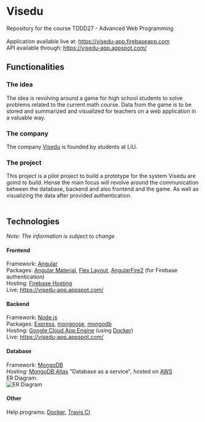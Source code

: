 # Visedu
Repository for the course TDDD27 - Advanced Web Programming <br><br>
Application available live at: https://visedu-app.firebaseapp.com <br>
API available through: https://visedu-app.appspot.com/

## Functionalities
### The idea
The idea is revolving around a game for high school students to solve problems related to the current math course. Data from the game is to be stored and summarized and visualized for teachers on a web application in a valuable way.

### The company
The company [Visedu](http://visedu.se/) is founded by students at LiU.

### The project
This project is a pilot project to build a prototype for the system Visedu are goind to build. Hense the main focus will revolve around the communication between the database, backend and also frontend and the game. As well as visualizing the data after provided authentication.<br><br>

## Technologies
*Note: The information is subject to change*
#### Frontend
Framework: [Angular](https://angular.io/)<br>
Packages: [Angular Material](https://material.angular.io/), [Flex Layout](https://github.com/angular/flex-layout), [AngularFire2](https://github.com/angular/angularfire2) (for Firebase authentication)<br>
Hosting: [Firebase Hosting](https://firebase.google.com/docs/hosting/)<br>
Live: https://visedu-app.appspot.com/

#### Backend
Framework: [Node.js](https://nodejs.org/en/)<br>
Packages: [Express](https://expressjs.com/en/4x/api.html), [mongoose](http://mongoosejs.com/docs/guide.html), [mongodb](http://mongodb.github.io/node-mongodb-native/3.0/api/)<br>
Hosting: [Google Cloud App Engine](https://cloud.google.com/appengine/) (using [Docker](https://www.docker.com/))<br>
Live: https://visedu-app.appspot.com/

#### Database
Framework: [MongoDB](https://www.mongodb.com/)<br>
Hosting: [MongoDB Atlas](https://www.mongodb.com/cloud/atlas) "Database as a service", hosted on [AWS](https://aws.amazon.com/)<br>
ER Diagram: <br>
![ER Diagram](https://i.imgur.com/5eG9fas.png)

#### Other
Help programs: [Docker](https://www.docker.com/), [Travis CI](https://travis-ci.org)
